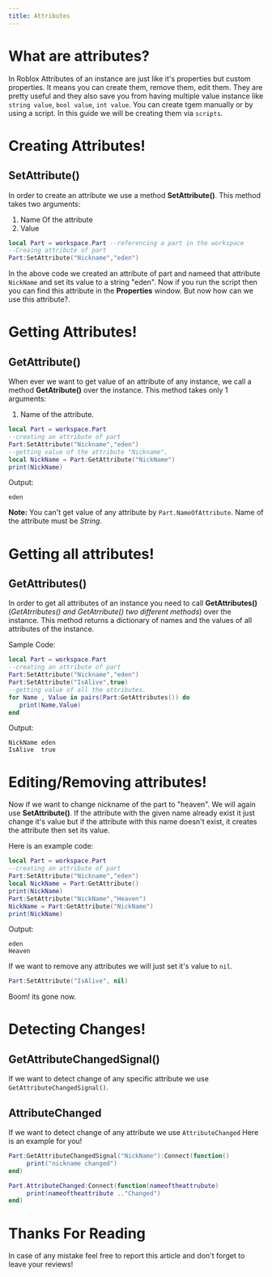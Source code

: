 ```yaml
---
title: Attributes
---
```


# What are attributes?
In Roblox Attributes of an instance are just like it's properties but custom properties.
It means you can create them, remove them, edit them. They are pretty useful and they also save you from having multiple value instance like ``string value``, ``bool value``, ``int value``.
You can create tgem manually or by using a script. In this guide we will be creating them via ``scripts``.

# Creating Attributes!
## SetAttribute()
In order to create an attribute we use a method **SetAttribute()**. This method takes two arguments:

1. Name Of the attribute
2. Value

```lua
local Part = workspace.Part --referencing a part in the workspace
--Creaing attribute of part
Part:SetAttribute("Nickname","eden")
```

In the above code we created an attribute of part and nameed that attribute `NickName` and set its value to a string "eden".
Now if you run the script then you can find this attribute in the **Properties** window. But now how can we use this attribute?.

# Getting Attributes!
## GetAttribute()
When ever we want to get value of an attribute of any instance, we call a method **GetAtribute()** over the instance. This method takes only 1 arguments:

1. Name of the attribute.

```lua
local Part = workspace.Part
--creating an attribute of part
Part:SetAttribute("Nickname","eden")
--getting value of the attribute "Nickname".
local NickName = Part:GetAttribute("NickName")
print(NickName)
```
Output:

```
eden
```

**Note:** You can't get value of any attribute by ``Part.NameOfAttribute``. Name of the attribute must be *String*.

# Getting all attributes!
## GetAttributes()
In order to get all attributes of an instance you need to call **GetAttributes()** (*GetAtrributes() and GetAtrribute() two different methods*) over the instance. This method returns a dictionary of names and the values of all attributes of the instance.

Sample Code:

```lua
local Part = workspace.Part
--creating an attribute of part
Part:SetAttribute("Nickname","eden")
Part:SetAttribute("IsAlive",true)
--getting value of all the attributes.
for Name , Value in pairs(Part:GetAttributes()) do
   print(Name,Value)
end
```

Output:

```
NickName eden
IsAlive  true
```


# Editing/Removing attributes!
Now if we want to change nickname of the part to "heaven". We will again use **SetAttribute()**. If the attribute with the given name already exist it just change it's value but if the attribute with this name doesn't exist, it creates the attribute then set its value.

Here is an example code:

```lua
local Part = workspace.Part
--creating an attribute of part
Part:SetAttribute("Nickname","eden")
local NickName = Part:GetAttribute()
print(NickName)
Part:SetAttribute("NickName","Heaven")
NickName = Part:GetAttribute("NickName")
print(NickName)
```

Output:

```
eden
Heaven
```

If we want to remove any attributes we will just set it's value to ``nil``.

```lua
Part:SetAttribute("IsAlive", nil)
```
Boom! its gone now.

# Detecting Changes!
## GetAttributeChangedSignal()
If we want to detect change of any specific attribute we use ``GetAttributeChangedSignal()``.
## AttributeChanged
If we want to detect change of any attribute we use ``AttributeChanged``
Here is an example for you!

```lua
Part:GetAttributeChangedSignal("NickName"):Connect(function()
     print("nickname changed")
end)

Part.AttributeChanged:Connect(function(nameoftheattrubute)
     print(nameoftheattribute .."Changed")
end)
```

# Thanks For Reading

In case of any mistake feel free to report this article and don't forget to leave your reviews!
